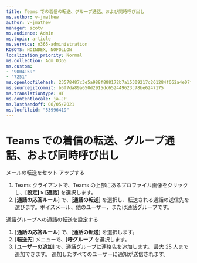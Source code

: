 ```yaml
---
title: Teams での着信の転送、グループ通話、および同時呼び出し
ms.author: v-jmathew
author: v-jmathew
manager: scotv
ms.audience: Admin
ms.topic: article
ms.service: o365-administration
ROBOTS: NOINDEX, NOFOLLOW
localization_priority: Normal
ms.collection: Adm_O365
ms.custom:
- "9004159"
- "7251"
ms.openlocfilehash: 23578487c3e5a988f888172b7a15309217c261284f662a4e07f21ba3a4971004
ms.sourcegitcommit: b5f7da89a650d2915dc652449623c78be6247175
ms.translationtype: HT
ms.contentlocale: ja-JP
ms.lasthandoff: 08/05/2021
ms.locfileid: "53996419"
---
```

# <a name="call-forwarding-call-groups-and-simultaneous-ring-in-teams"></a>Teams での着信の転送、グループ通話、および同時呼び出し

メールの転送をセット アップする

1. Teams クライアントで、Teams の上部にあるプロファイル画像をクリックし、[**設定] > [通話**] を選択します。
2. [**通話の応答ルール**] で、[**通話の転送**] を選択し、転送される通話の送信先を選びます。ボイスメール、他のユーザー、または通話グループです。

通話グループへの通話の転送を設定する

1. [**通話の応答ルール**] で、[**通話の転送**] を選択します。
2. [**転送先**] メニューで、[**呼グループ** を選択します。
3. [**ユーザーの追加**] で、通話グループに連絡先を追加します。 最大 25 人まで追加できます。 追加したすべてのユーザーに通知が送信されます。
